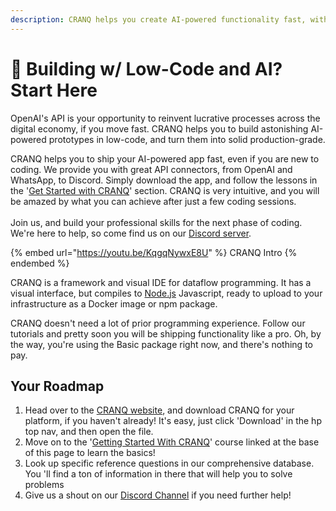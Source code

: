 ```yaml
---
description: CRANQ helps you create AI-powered functionality fast, without text code.
---
```


# 🚀 Building w/ Low-Code and AI?  Start Here

OpenAI's API is your opportunity to reinvent lucrative processes across the digital economy, if you move fast.  CRANQ helps you to build astonishing AI-powered prototypes in low-code, and turn them into solid production-grade.

CRANQ helps you to ship your AI-powered app fast, even if you are new to coding.  We provide you with great API connectors, from OpenAI and WhatsApp, to Discord.  Simply download the app, and follow the lessons in the '[Get Started with CRANQ](crash-course.md)' section.  CRANQ is very intuitive, and you will be amazed by what you can achieve after just a few coding sessions.\
\
Join us, and build your professional skills for the next phase of coding.  We're here to help, so come find us on our [Discord server](https://discord.com/invite/UgsjNtZW65).

{% embed url="https://youtu.be/KqgqNywxE8U" %}
CRANQ Intro
{% endembed %}

CRANQ is a framework and visual IDE for dataflow programming. It has a visual interface, but compiles to  [Node.js](https://nodejs.org/) Javascript, ready to upload to your infrastructure as a Docker image or npm package.&#x20;

CRANQ doesn't need a lot of prior programming experience. Follow our tutorials and pretty soon you will be shipping functionality like a pro.  Oh, by the way, you're using the Basic package right now, and there's nothing to pay.

## Your Roadmap

1. Head over to the [CRANQ website](https://cranq.io), and download CRANQ for your platform, if you haven't already! It's easy, just click 'Download' in the hp top nav, and then open the file.
2. Move on to the '[Getting Started With CRANQ](crash-course.md)' course linked at the base of this page to learn the basics!
3. Look up specific reference questions in our comprehensive database. You 'll find a ton of information in there that will help you to solve problems
4. Give us a shout on our [Discord Channel](https://discord.gg/UgsjNtZW65) if you need further help!
